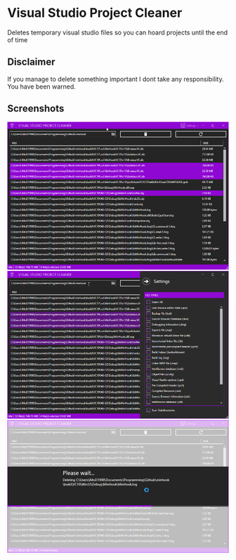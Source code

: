 # Visual Studio Project Cleaner

Deletes temporary visual studio files so you can hoard projects until the end of time

## Disclaimer
If you manage to delete something important I dont take any responsibility. You have been warned. 

## Screenshots
![](Screenshots/1.png?raw=true)
![](Screenshots/2.png?raw=true)
![](Screenshots/3.png?raw=true)
